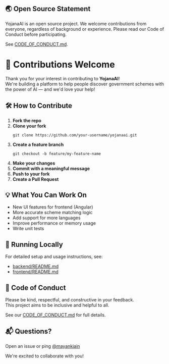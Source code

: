🌏 **Open Source Statement**
---------------------------
YojanaAI is an open source project. We welcome contributions from everyone, regardless of background or experience. Please read our Code of Conduct before participating.

See [CODE_OF_CONDUCT.md](CODE_OF_CONDUCT.md).

🤝 Contributions Welcome
========================

Thank you for your interest in contributing to **YojanaAI**!  
We're building a platform to help people discover government schemes with the power of AI — and we'd love your help!

🛠️ How to Contribute
---------------------

1. **Fork the repo**
2. **Clone your fork**
   ```
   git clone https://github.com/your-username/yojanaai.git
   ```
3. **Create a feature branch**
   ```
   git checkout -b feature/my-feature-name
   ```
4. **Make your changes**
5. **Commit with a meaningful message**
6. **Push to your fork**
7. **Create a Pull Request**

💡 What You Can Work On
------------------------

- New UI features for frontend (Angular)
- More accurate scheme matching logic
- Add support for more languages
- Improve performance or memory usage
- Write unit tests

🧪 Running Locally
-------------------

For detailed setup and usage instructions, see:
- [backend/README.md](backend/README.md)
- [frontend/README.md](frontend/README.md)

🙌 Code of Conduct
-------------------

Please be kind, respectful, and constructive in your feedback.  
This project aims to be inclusive and helpful to all.

See our [CODE_OF_CONDUCT.md](CODE_OF_CONDUCT.md) for full details.

📬 Questions?
--------------

Open an issue or ping [@mayankjain](https://www.linkedin.com/in/mayankjain1394/)

We're excited to collaborate with you!
